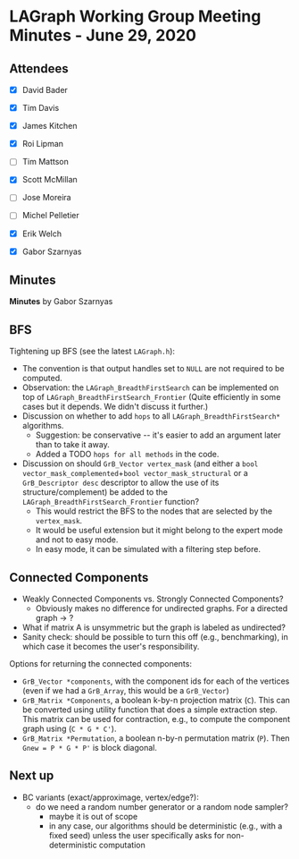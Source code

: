 # LAGraph Working Group Meeting Minutes - June 29, 2020

## Attendees
- [X] David Bader
- [X] Tim Davis
- [X] James Kitchen
- [X] Roi Lipman
- [ ] Tim Mattson
- [X] Scott McMillan
- [ ] Jose Moreira
- [ ] Michel Pelletier
- [X] Erik Welch
- [X] Gabor Szarnyas


## Minutes


**Minutes** by Gabor Szarnyas

## BFS

Tightening up BFS (see the latest `LAGraph.h`):

* The convention is that output handles set to `NULL` are not required to be computed.
* Observation: the `LAGraph_BreadthFirstSearch` can be implemented on top of `LAGraph_BreadthFirstSearch_Frontier` (Quite efficiently in some cases but it depends. We didn't discuss it further.)
* Discussion on whether to add `hops` to all `LAGraph_BreadthFirstSearch*` algorithms.
  * Suggestion: be conservative -- it's easier to add an argument later than to take it away.
  * Added a TODO `hops for all methods` in the code.
* Discussion on should `GrB_Vector vertex_mask` (and either a `bool vector_mask_complemented`+`bool vector_mask_structural` or a `GrB_Descriptor desc` descriptor to allow the use of its structure/complement) be added to the `LAGraph_BreadthFirstSearch_Frontier` function?
  * This would restrict the BFS to the nodes that are selected by the `vertex_mask`.
  * It would be useful extension but it might belong to the expert mode and not to easy mode.
  * In easy mode, it can be simulated with a filtering step before.

## Connected Components

* Weakly Connected Components vs. Strongly Connected Components?
  * Obviously makes no difference for undirected graphs. For a directed graph -> ?
* What if matrix A is unsymmetric but the graph is labeled as undirected?
* Sanity check: should be possible to turn this off (e.g., benchmarking), in which case it becomes the user's responsibility.

Options for returning the connected components:
* `GrB_Vector *components`, with the component ids for each of the vertices (even if we had a `GrB_Array`, this would be a `GrB_Vector`)
* `GrB_Matrix *Components`, a boolean k-by-n projection matrix (`C`). This can be converted using utility function that does a simple extraction step. This matrix can be used for contraction, e.g., to compute the component graph using (`C * G * C'`).
* `GrB_Matrix *Permutation`, a boolean n-by-n permutation matrix (`P`). Then `Gnew = P * G * P'` is block diagonal.

## Next up

* BC variants (exact/approximage, vertex/edge?):
   * do we need a random number generator or a random node sampler?
      * maybe it is out of scope
      * in any case, our algorithms should be deterministic (e.g., with a fixed seed) unless the user specifically asks for non-deterministic computation
